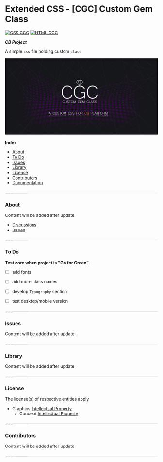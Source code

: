 # Extended CSS - [CGC] Custom Gem Class
<a href="https://raw.githubusercontent.com/DanNitro/cb/main/cb-extraclass.css"><img src="https://img.shields.io/badge/CGC-RAW css .v.0.1-green" alt="CSS CGC"/></a> <a href="https://dannitro.github.io/cb/examples/layout-examples-using-blocks.html"><img src="https://img.shields.io/badge/CGC-HTML%20demo-blue" alt="HTML CGC"/></a>

***CB Project***

A simple `css` file holding custom `class`


[![CGC](https://raw.githubusercontent.com/DanNitro/cb/main/assets/img/repository-wide.jpg)](https://dannitro.github.io/cb/cb-extracalss.html)



**Index** 
- [About](README.md#about)
- [To Do](README.md#to-do)
- [Issues](README.md#issues)
- [Library](#library)
- [License](#license)
- [Contributors](#contributors)
- [Documentation](https://dannitro.github.io/cb/cb-extracalss.html)

![hr](https://raw.githubusercontent.com/PwchiWorld/app/main/assets/img/hr.png)

### About 
Content will be added after update


 * [Discussions](https://github.com/dannitro/cb/discussions)
 * [Issues](https://github.com/dannitro/cb/issues)


![hr](https://raw.githubusercontent.com/PwchiWorld/app/main/assets/img/hr.png)

### To Do
**Test core when project is "Go for Green".**

- [ ] add fonts
- [ ] add more class names
- [ ] develop `Typography` section
- [ ] test desktop/mobile version


![hr](https://raw.githubusercontent.com/PwchiWorld/app/main/assets/img/hr.png)


### Issues
Content will be added after update



![hr](https://raw.githubusercontent.com/PwchiWorld/app/main/assets/img/hr.png)



### Library
Content will be added after update


![hr](https://raw.githubusercontent.com/PwchiWorld/app/main/assets/img/hr.png)

### License
The license(s) of respective entities apply
* Graphics [Intellectual Property](https://github.com/DanNitro)
   * Concept [Intellectual Property](https://github.com/DanNitro)  
   
   
![hr](https://raw.githubusercontent.com/PwchiWorld/app/main/assets/img/hr.png)




### Contributors   
Content will be added after update



![hr](https://raw.githubusercontent.com/PwchiWorld/app/main/assets/img/hr.png)
